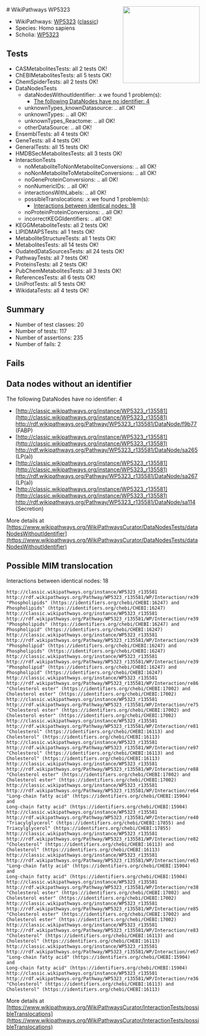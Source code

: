 <img style="float: right; width: 200px" src="https://upload.wikimedia.org/wikipedia/commons/thumb/8/83/Wplogo_with_text_500.png/640px-Wplogo_with_text_500.png" />
# WikiPathways WP5323

* WikiPathways: [WP5323](https://wikipathways.org/pathways/WP5323) ([classic](https://classic.wikipathways.org/instance/WP5323))
* Species: Homo sapiens
* Scholia: [WP5323](https://scholia.toolforge.org/wikipathways/WP5323)
## Tests
* CASMetabolitesTests: all 2 tests OK!
* ChEBIMetabolitesTests: all 5 tests OK!
* ChemSpiderTests: all 2 tests OK!
* DataNodesTests
    * dataNodesWithoutIdentifier: .x we found 1 problem(s):
        * [The following DataNodes have no identifier: 4](#d2d32fa3)
    * unknownTypes_knownDatasource: .. all OK!
    * unknownTypes: .. all OK!
    * unknownTypes_Reactome: .. all OK!
    * otherDataSource: .. all OK!
* EnsemblTests: all 4 tests OK!
* GeneTests: all 4 tests OK!
* GeneralTests: all 15 tests OK!
* HMDBSecMetabolitesTests: all 3 tests OK!
* InteractionTests
    * noMetaboliteToNonMetaboliteConversions: .. all OK!
    * noNonMetaboliteToMetaboliteConversions: .. all OK!
    * noGeneProteinConversions: .. all OK!
    * nonNumericIDs: .. all OK!
    * interactionsWithLabels: .. all OK!
    * possibleTranslocations: .x we found 1 problem(s):
        * [Interactions between identical nodes: 18](#661ebef2)
    * noProteinProteinConversions: .. all OK!
    * incorrectKEGGIdentifiers: .. all OK!
* KEGGMetaboliteTests: all 2 tests OK!
* LIPIDMAPSTests: all 1 tests OK!
* MetaboliteStructureTests: all 1 tests OK!
* MetabolitesTests: all 14 tests OK!
* OudatedDataSourcesTests: all 24 tests OK!
* PathwayTests: all 7 tests OK!
* ProteinsTests: all 2 tests OK!
* PubChemMetabolitesTests: all 3 tests OK!
* ReferencesTests: all 6 tests OK!
* UniProtTests: all 5 tests OK!
* WikidataTests: all 4 tests OK!


## Summary

* Number of test classes: 20
* Number of tests: 117
* Number of assertions: 235
* Number of fails: 2

## Fails

<a name="d2d32fa3" />

## Data nodes without an identifier

The following DataNodes have no identifier: 4

* [http://classic.wikipathways.org/instance/WP5323_r135581](http://classic.wikipathways.org/instance/WP5323_r135581) http://rdf.wikipathways.org/Pathway/WP5323_r135581/DataNode/f9b77 (FABP)
* [http://classic.wikipathways.org/instance/WP5323_r135581](http://classic.wikipathways.org/instance/WP5323_r135581) http://rdf.wikipathways.org/Pathway/WP5323_r135581/DataNode/sa265 (LP(a))
* [http://classic.wikipathways.org/instance/WP5323_r135581](http://classic.wikipathways.org/instance/WP5323_r135581) http://rdf.wikipathways.org/Pathway/WP5323_r135581/DataNode/sa267 (LP(a))
* [http://classic.wikipathways.org/instance/WP5323_r135581](http://classic.wikipathways.org/instance/WP5323_r135581) http://rdf.wikipathways.org/Pathway/WP5323_r135581/DataNode/sa114 (Secretion)


More details at [https://www.wikipathways.org/WikiPathwaysCurator/DataNodesTests/dataNodesWithoutIdentifier](https://www.wikipathways.org/WikiPathwaysCurator/DataNodesTests/dataNodesWithoutIdentifier)

<a name="661ebef2" />

## Possible MIM translocation

Interactions between identical nodes: 18
```
http://classic.wikipathways.org/instance/WP5323_r135581 http://rdf.wikipathways.org/Pathway/WP5323_r135581/WP/Interaction/re39 "Phospholipids" (https://identifiers.org/chebi/CHEBI:16247) and 
Phospholipids" (https://identifiers.org/chebi/CHEBI:16247)
http://classic.wikipathways.org/instance/WP5323_r135581 http://rdf.wikipathways.org/Pathway/WP5323_r135581/WP/Interaction/re39 "Phospholipids" (https://identifiers.org/chebi/CHEBI:16247) and 
Phospholipid" (https://identifiers.org/chebi/CHEBI:16247)
http://classic.wikipathways.org/instance/WP5323_r135581 http://rdf.wikipathways.org/Pathway/WP5323_r135581/WP/Interaction/re39 "Phospholipid" (https://identifiers.org/chebi/CHEBI:16247) and 
Phospholipids" (https://identifiers.org/chebi/CHEBI:16247)
http://classic.wikipathways.org/instance/WP5323_r135581 http://rdf.wikipathways.org/Pathway/WP5323_r135581/WP/Interaction/re39 "Phospholipid" (https://identifiers.org/chebi/CHEBI:16247) and 
Phospholipid" (https://identifiers.org/chebi/CHEBI:16247)
http://classic.wikipathways.org/instance/WP5323_r135581 http://rdf.wikipathways.org/Pathway/WP5323_r135581/WP/Interaction/re86 "Cholesterol ester" (https://identifiers.org/chebi/CHEBI:17002) and 
Cholesterol ester" (https://identifiers.org/chebi/CHEBI:17002)
http://classic.wikipathways.org/instance/WP5323_r135581 http://rdf.wikipathways.org/Pathway/WP5323_r135581/WP/Interaction/re75 "Cholesterol ester" (https://identifiers.org/chebi/CHEBI:17002) and 
Cholesterol ester" (https://identifiers.org/chebi/CHEBI:17002)
http://classic.wikipathways.org/instance/WP5323_r135581 http://rdf.wikipathways.org/Pathway/WP5323_r135581/WP/Interaction/re81 "Cholesterol" (https://identifiers.org/chebi/CHEBI:16113) and 
Cholesterol" (https://identifiers.org/chebi/CHEBI:16113)
http://classic.wikipathways.org/instance/WP5323_r135581 http://rdf.wikipathways.org/Pathway/WP5323_r135581/WP/Interaction/re97 "Cholesterol" (https://identifiers.org/chebi/CHEBI:16113) and 
Cholesterol" (https://identifiers.org/chebi/CHEBI:16113)
http://classic.wikipathways.org/instance/WP5323_r135581 http://rdf.wikipathways.org/Pathway/WP5323_r135581/WP/Interaction/re88 "Cholesterol ester" (https://identifiers.org/chebi/CHEBI:17002) and 
Cholesterol ester" (https://identifiers.org/chebi/CHEBI:17002)
http://classic.wikipathways.org/instance/WP5323_r135581 http://rdf.wikipathways.org/Pathway/WP5323_r135581/WP/Interaction/re64 "Long-chain fatty acid" (https://identifiers.org/chebi/CHEBI:15904) and 
Long-chain fatty acid" (https://identifiers.org/chebi/CHEBI:15904)
http://classic.wikipathways.org/instance/WP5323_r135581 http://rdf.wikipathways.org/Pathway/WP5323_r135581/WP/Interaction/re40 "Triacylglycerol" (https://identifiers.org/chebi/CHEBI:17855) and 
Triacylglycerol" (https://identifiers.org/chebi/CHEBI:17855)
http://classic.wikipathways.org/instance/WP5323_r135581 http://rdf.wikipathways.org/Pathway/WP5323_r135581/WP/Interaction/re82 "Cholesterol" (https://identifiers.org/chebi/CHEBI:16113) and 
Cholesterol" (https://identifiers.org/chebi/CHEBI:16113)
http://classic.wikipathways.org/instance/WP5323_r135581 http://rdf.wikipathways.org/Pathway/WP5323_r135581/WP/Interaction/re63 "Long-chain fatty acid" (https://identifiers.org/chebi/CHEBI:15904) and 
Long-chain fatty acid" (https://identifiers.org/chebi/CHEBI:15904)
http://classic.wikipathways.org/instance/WP5323_r135581 http://rdf.wikipathways.org/Pathway/WP5323_r135581/WP/Interaction/re38 "Cholesterol ester" (https://identifiers.org/chebi/CHEBI:17002) and 
Cholesterol ester" (https://identifiers.org/chebi/CHEBI:17002)
http://classic.wikipathways.org/instance/WP5323_r135581 http://rdf.wikipathways.org/Pathway/WP5323_r135581/WP/Interaction/re85 "Cholesterol ester" (https://identifiers.org/chebi/CHEBI:17002) and 
Cholesterol ester" (https://identifiers.org/chebi/CHEBI:17002)
http://classic.wikipathways.org/instance/WP5323_r135581 http://rdf.wikipathways.org/Pathway/WP5323_r135581/WP/Interaction/re83 "Cholesterol" (https://identifiers.org/chebi/CHEBI:16113) and 
Cholesterol" (https://identifiers.org/chebi/CHEBI:16113)
http://classic.wikipathways.org/instance/WP5323_r135581 http://rdf.wikipathways.org/Pathway/WP5323_r135581/WP/Interaction/re67 "Long-chain fatty acid" (https://identifiers.org/chebi/CHEBI:15904) and 
Long-chain fatty acid" (https://identifiers.org/chebi/CHEBI:15904)
http://classic.wikipathways.org/instance/WP5323_r135581 http://rdf.wikipathways.org/Pathway/WP5323_r135581/WP/Interaction/re36 "Cholesterol" (https://identifiers.org/chebi/CHEBI:16113) and 
Cholesterol" (https://identifiers.org/chebi/CHEBI:16113)
```

More details at [https://www.wikipathways.org/WikiPathwaysCurator/InteractionTests/possibleTranslocations](https://www.wikipathways.org/WikiPathwaysCurator/InteractionTests/possibleTranslocations)

